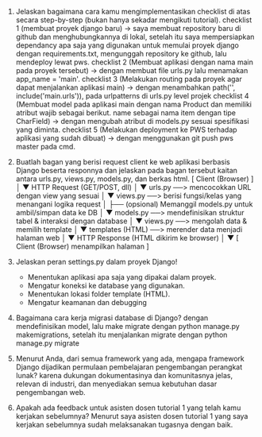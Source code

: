1. Jelaskan bagaimana cara kamu mengimplementasikan checklist di atas secara step-by-step (bukan hanya sekadar mengikuti tutorial).
checklist 1 (membuat proyek django baru) -> saya membuat repository baru di github dan menghubungkannya di lokal, setelah itu saya mempersiapkan dependancy apa saja yang digunakan untuk memulai proyek django dengan requirements.txt, mengunggah repository ke github, lalu mendeploy lewat pws.
checklist 2 (Membuat aplikasi dengan nama main pada proyek tersebut) -> dengan membuat file urls.py lalu menamakan app_name = 'main'.
checklist 3 (Melakukan routing pada proyek agar dapat menjalankan aplikasi main) -> dengan menambahkan path('', include('main.urls')), pada urlpatterns di urls.py level projek
checklist 4 (Membuat model pada aplikasi main dengan nama Product dan memiliki atribut wajib sebagai berikut.
name sebagai nama item dengan tipe CharField) -> dengan mengubah atribut di models.py sesuai spesifikasi yang diminta.
checklist 5 (Melakukan deployment ke PWS terhadap aplikasi yang sudah dibuat) -> dengan menggunakan git push pws master pada cmd.

2. Buatlah bagan yang berisi request client ke web aplikasi berbasis Django beserta responnya dan jelaskan pada bagan tersebut kaitan antara urls.py, views.py, models.py, dan berkas html.
[ Client (Browser) ]
         │
         ▼
  HTTP Request (GET/POST, dll)
         │
         ▼
  urls.py  ──> mencocokkan URL dengan view yang sesuai
         │
         ▼
  views.py ──> berisi fungsi/kelas yang menangani logika request
         │
         ├── (opsional) Memanggil models.py untuk ambil/simpan data ke DB
         │
         ▼
  models.py ──> mendefinisikan struktur tabel & interaksi dengan database
         │
         ▼
  views.py ──> mengolah data & memilih template
         │
         ▼
  templates (HTML) ──> merender data menjadi halaman web
         │
         ▼
  HTTP Response (HTML dikirim ke browser)
         │
         ▼
[ Client (Browser) menampilkan halaman ]


3. Jelaskan peran settings.py dalam proyek Django!
   - Menentukan aplikasi apa saja yang dipakai dalam proyek.
   - Mengatur koneksi ke database yang digunakan.
   - Menentukan lokasi folder template (HTML).
   - Mengatur keamanan dan debugging
     
4. Bagaimana cara kerja migrasi database di Django?
  dengan mendefinisikan model, lalu make migrate dengan python manage.py makemigrations, setelah itu menjalankan migrate dengan python manage.py migrate
   
5. Menurut Anda, dari semua framework yang ada, mengapa framework Django dijadikan permulaan pembelajaran pengembangan perangkat lunak?
  karena dukungan dokumentasinya dan komunitasnya jelas, relevan di industri, dan menyediakan semua kebutuhan dasar pengembangan web.
   
6. Apakah ada feedback untuk asisten dosen tutorial 1 yang telah kamu kerjakan sebelumnya?
  Menurut saya asisten dosen tutorial 1 yang saya kerjakan sebelumnya sudah melaksanakan tugasnya dengan baik.
